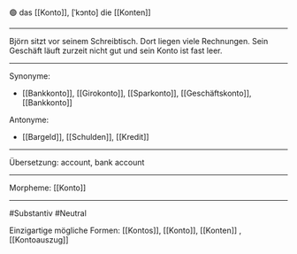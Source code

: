 🟢 das [[Konto]], [ˈkɔnto]
die [[Konten]]

---
Björn sitzt vor seinem Schreibtisch. Dort liegen viele Rechnungen. Sein Geschäft läuft zurzeit nicht gut und sein Konto ist fast leer. 

---
Synonyme:
- [[Bankkonto]], [[Girokonto]], [[Sparkonto]], [[Geschäftskonto]], [[Bankkonto]]

Antonyme:
- [[Bargeld]], [[Schulden]], [[Kredit]]

---
Übersetzung: account, bank account

---
Morpheme:
[[Konto]]

---
#Substantiv #Neutral

Einzigartige mögliche Formen:
[[Kontos]], [[Konto]], [[Konten]]
, [[Kontoauszug]]